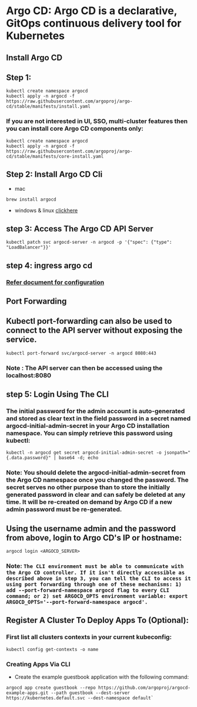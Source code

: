 # Argo CD: Argo CD is a declarative, GitOps continuous delivery tool for Kubernetes
## Install Argo CD

## Step 1:

```
kubectl create namespace argocd
kubectl apply -n argocd -f https://raw.githubusercontent.com/argoproj/argo-cd/stable/manifests/install.yaml
```

### If you are not interested in UI, SSO, multi-cluster features then you can install core Argo CD components only:
```
kubectl create namespace argocd
kubectl apply -n argocd -f https://raw.githubusercontent.com/argoproj/argo-cd/stable/manifests/core-install.yaml
```

## Step 2: Install Argo CD Cli 

* mac 
```
brew install argocd
```
* windows & linux [clickhere](https://argo-cd.readthedocs.io/en/stable/cli_installation/)

## step 3: Access The Argo CD API Server
```
kubectl patch svc argocd-server -n argocd -p '{"spec": {"type": "LoadBalancer"}}'
```
## step 4: ingress argo cd 
### [Refer document for configuration](https://argo-cd.readthedocs.io/en/stable/operator-manual/ingress/)

## Port Forwarding
## Kubectl port-forwarding can also be used to connect to the API server without exposing the service.
```
kubectl port-forward svc/argocd-server -n argocd 8080:443
```
### Note : The API server can then be accessed using the localhost:8080

## step 5:  Login Using The CLI
### The initial password for the admin account is auto-generated and stored as clear text in the field password in a secret named argocd-initial-admin-secret in your Argo CD installation namespace. You can simply retrieve this password using kubectl:
```
kubectl -n argocd get secret argocd-initial-admin-secret -o jsonpath="{.data.password}" | base64 -d; echo
```
### Note: You should delete the argocd-initial-admin-secret from the Argo CD namespace once you changed the password. The secret serves no other purpose than to store the initially generated password in clear and can safely be deleted at any time. It will be re-created on demand by Argo CD if a new admin password must be re-generated.

## Using the username admin and the password from above, login to Argo CD's IP or hostname:
```
argocd login <ARGOCD_SERVER>
```
### Note: ```The CLI environment must be able to communicate with the Argo CD controller. If it isn't directly accessible as described above in step 3, you can tell the CLI to access it using port forwarding through one of these mechanisms: 1) add --port-forward-namespace argocd flag to every CLI command; or 2) set ARGOCD_OPTS environment variable: export ARGOCD_OPTS='--port-forward-namespace argocd'.```

## Register A Cluster To Deploy Apps To (Optional):

### First list all clusters contexts in your current kubeconfig:
```
kubectl config get-contexts -o name
```
### Creating Apps Via CLI 
* Create the example guestbook application with the following command:
```
argocd app create guestbook --repo https://github.com/argoproj/argocd-example-apps.git --path guestbook --dest-server https://kubernetes.default.svc --dest-namespace default`

```
